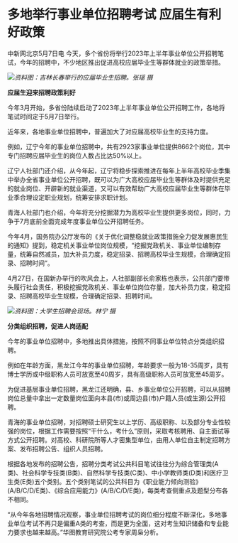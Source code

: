 # 多地举行事业单位招聘考试 应届生有利好政策

中新网北京5月7日电 今天，多个省份将举行2023年上半年事业单位公开招聘笔试，今年的招聘中，不少地区推出促进高校应届毕业生等群体就业的政策举措。

![](https://inews.gtimg.com/om_bt/ON4K6sLRQWUTepLGzDgZS5D0xe0wgeY_suVj5lq6BQRqkAA/1000)_资料图：吉林长春举行的应届毕业生招聘。张瑶
摄_

**应届生迎来招聘政策利好**

今年3月开始，多省份陆续启动了2023年上半年事业单位公开招聘工作，各地将笔试时间定于5月7日举行。

近年来，各地事业单位招聘中，普遍加大了对应届高校毕业生的支持力度。

例如，辽宁今年的事业单位招聘中，共有2923家事业单位提供8662个岗位，其中专门招聘应届毕业生的岗位人数占比达50%以上。

辽宁人社部门还介绍，从今年起，辽宁将稳步探索推进在每年上半年高校毕业季集中举办全省事业单位公开招聘，既可以为广大高校应届毕业生等群体及时提供充足的就业岗位、开辟新的就业渠道，又可以有效帮助广大高校应届毕业生等群体在毕业季合理设定职业规划，统筹安排求职计划。

青海人社部门也介绍，今年将充分挖掘潜力为高校毕业生提供更多岗位，同时，力争于7月底前全面完成年度事业单位公开招聘任务。

今年4月，国务院办公厅发布的《关于优化调整稳就业政策措施全力促发展惠民生的通知》提到，稳定机关事业单位岗位规模，“挖掘党政机关、事业单位编制存量，统筹自然减员，加大补员力度，稳定招录、招聘高校毕业生规模，合理确定招录、招聘时间”。

4月27日，在国新办举行的吹风会上，人社部副部长俞家栋也表示，公共部门要带头履行社会责任，积极挖掘党政机关、事业单位岗位存量，加大补员力度，稳定招录、招聘高校毕业生规模，合理确定招录、招聘时间。

![](https://inews.gtimg.com/om_bt/OzIBkbXQQcXu5rMNek3RUPgu3s5uf1iIcvppruAif0lpQAA/1000)_资料图：大学生招聘会现场。林宁
摄_

**分类组织招聘，促进人岗适配**

今年的事业单位招聘中，多地推出具体措施，按照不同事业单位特点分类组织招聘。

例如在年龄方面，黑龙江今年的事业单位招聘，年龄要求一般为18-35周岁，具有博士学历或中级职称人员可放宽至40周岁，具有高级职称人员可放宽至45周岁。

为促进基层事业单位招聘，黑龙江还明确，县、乡事业单位公开招聘，可以从招聘岗位总量中拿出一定数量岗位面向本县(市)或周边县(市)户籍人员(或生源)公开招聘。

青海的事业单位招聘，对招聘硕士研究生以上学历、高级职称、以及部分专业性较强的岗位，根据工作需要按照“干什么，考什么”原则，采取考核聘用、自主面试等方式公开招聘。对高校、科研院所等人才密集型单位，由用人单位自主制定招聘方案、发布招聘公告、组织人员招聘。

根据各地发布的招聘公告，招聘分类考试公共科目笔试往往分为综合管理类(A类)、社会科学专技类(B类)、自然科学专技类(C类)、中小学教师类(D类)和医疗卫生类(E类)五个类别。五个类别笔试的公共科目为《职业能力倾向测验》(A/B/C/D/E类)、《综合应用能力》(A/B/C/D/E类)，每类考查侧重点及题型分布各不相同。

“从今年各地招聘情况观察，事业单位招聘考试的岗位细分程度不断深化，多地事业单位考试不再只是偏重A类的考查，而是更为全面，这对考生知识储备和专业能力要求也越来越高。”华图教育研究院公考专家周枭分析。

